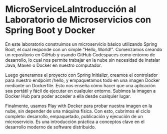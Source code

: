 # MicroServiceLaIntroducción al Laboratorio de Microservicios con Spring Boot y Docker
En este laboratorio construimos un microservicio básico utilizando Spring Boot, el cual responde con un simple "Hello, World!". Comenzamos creando un repositorio en GitHub y usando GitHub Codespaces como entorno de desarrollo, lo cual nos permite trabajar en la nube sin necesidad de instalar Java, Maven o Docker en nuestro computador.

Luego generamos el proyecto con Spring Initializr, creamos el controlador para nuestro endpoint /hello, y empaquetamos todo en una imagen Docker mediante un Dockerfile. Esto nos enseña cómo hacer que una aplicación sea portátil y fácil de ejecutar en cualquier entorno. Subimos la imagen a Docker Hub para poder acceder a ella desde cualquier lugar.

Finalmente, usamos Play with Docker para probar nuestra imagen en la nube, sin depender de una máquina física. Con esto, cubrimos el ciclo completo: desarrollo, empaquetado, publicación y ejecución de un microservicio. Es una introducción práctica a conceptos clave en el desarrollo moderno de software distribuido.
